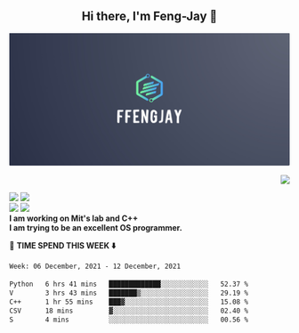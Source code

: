 <h2 align="center"> Hi there, I'm Feng-Jay 👋 </h2>  

![](https://github.com/Feng-Jay/DataStruct/blob/master/Image/1.png)  

<img align="right" src="https://github-readme-stats.vercel.app/api?username=Feng-Jay&show_icons=true&icon_color=CE1D2D&text_color=718096&bg_color=ffffff&hide_title=true" />


&emsp;

![](https://visitor-badge.glitch.me/badge?page_id=Feng-Jay.readme)
![](https://img.shields.io/badge/Concentrate-Cpp-blue)  
![](https://img.shields.io/badge/Rust-primer-orange)
![](https://img.shields.io/badge/Target-OS-9cf)  
**I am working on Mit's lab and C++**  
**I am trying to be an excellent OS programmer.**  


📘 **TIME SPEND THIS WEEK ⬇️**
<!--START_SECTION:waka-->
```text
Week: 06 December, 2021 - 12 December, 2021

Python   6 hrs 41 mins   █████████████░░░░░░░░░░░░   52.37 % 
V        3 hrs 43 mins   ███████▒░░░░░░░░░░░░░░░░░   29.19 % 
C++      1 hr 55 mins    ███▓░░░░░░░░░░░░░░░░░░░░░   15.08 % 
CSV      18 mins         ▓░░░░░░░░░░░░░░░░░░░░░░░░   02.40 % 
S        4 mins          ░░░░░░░░░░░░░░░░░░░░░░░░░   00.56 % 
```
<!--END_SECTION:waka-->
